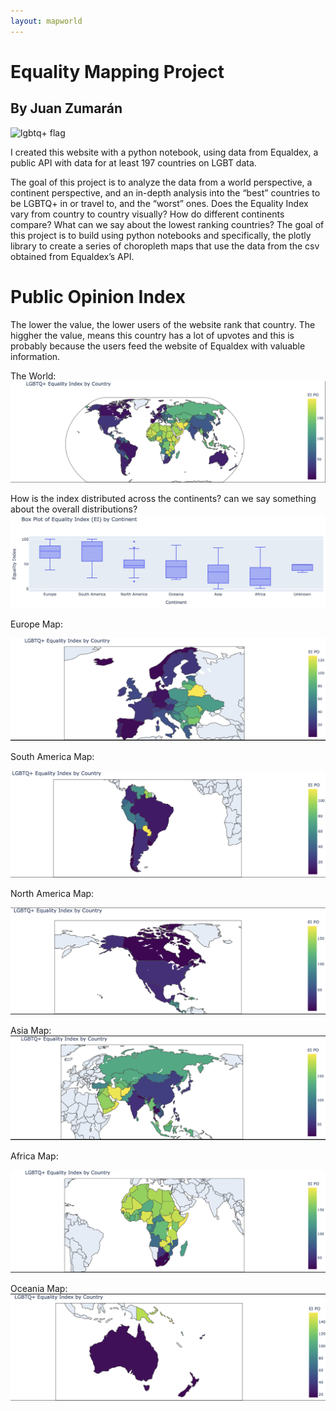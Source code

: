 ```yaml
---
layout: mapworld
---
```


# Equality Mapping Project
## By Juan Zumarán
![lgbtq+ flag](https://encrypted-tbn0.gstatic.com/images?q=tbn:ANd9GcQ41Q1pAxI_KhPAm_mv_dr1-1Bh9cKNh86d2A&s)

I created this website with a python notebook, using data from Equaldex, a public API with data for at least 197 countries on LGBT data. 

The goal of this project is to analyze the data from a world perspective, a continent perspective, and an in-depth analysis into the “best” countries to be LGBTQ+ in or travel to, and the “worst” ones. Does the Equality Index vary from country to country visually? How do different continents compare? What can we say about the lowest ranking countries? 
The goal of this project is to build using python notebooks and specifically, the plotly library to create a series of choropleth maps that use the data from the csv obtained from Equaldex’s API. 

# Public Opinion Index
The lower the value, the lower users of the website rank that country. The higgher the value, means this country has a lot of upvotes and this is probably because the users feed the website of Equaldex with valuable information. 

The World:
![World](world.jpg)


How is the index distributed across the continents? can we say something about the overall distributions?
![Box Plots](boxplots.jpg)

Europe Map:

![Europe](europe.jpg)

South America Map:

![South America](southamerica.jpg)

North America Map:

![North America](northamerica.jpg)

Asia Map:
![Asia](asia.jpg)

Africa Map:

![Africa](africa.jpg)

Oceania Map:
![Oceania](oceania.jpg)


